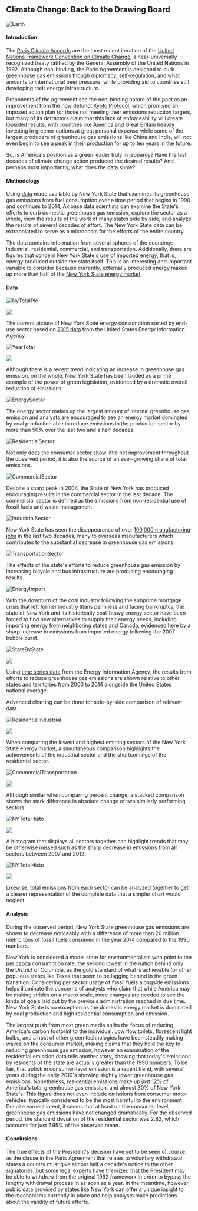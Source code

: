 ## Climate Change: Back to the Drawing Board <br>

![Earth](Images/Earth.jpg)

#### Introduction <br>

The [Paris Climate Accords](http://unfccc.int/files/essential_background/convention/application/pdf/english_paris_agreement.pdf) are the most recent iteration of the [United Nations Framework 
Convention on Climate Change](https://unfccc.int/resource/docs/convkp/conveng.pdf), 
a near-universally recognized treaty ratified by the General Assembly of the United Nations in 1992. 
Although non-binding, the Paris Agreement is designed to curb greenhouse gas emissions though diplomacy, 
self-regulation, and what amounts to international peer pressure, while providing aid to
countries still developing their energy infrastructure. <br>

Proponents of the agreement see the non-binding nature of the pact 
as an improvement from the now defunct [Kyoto Protocol](http://unfccc.int/resource/docs/convkp/kpeng.pdf), 
which promised an imposed action plan for those not meeting their emissions reduction targets, 
but many of its detractors claim that this lack of enforceability 
will create lopsided results, with countries like America and Great Britain 
heavily investing in greener options at great personal expense while some of the largest 
producers of greenhouse gas emissions like China and India, will not even begin to see a [peak 
in their production](http://climateactiontracker.org/countries/china.html) 
for up to ten years in the future. <br>

So, is America's position as a green leader truly in jeopardy?
Have the last decades of climate change action produced the desired results?
And perhaps most importantly, what does the data show?

#### Methodology <br>

Using [data](https://catalog.data.gov/dataset/greenhouse-gas-emissions-from-fuel-combustion-million-metric-tons-beginning-1990)
 made available by New York State that examines its greenhouse gas emissions from 
fuel consumption over a time period that begins in 1990 and continues to 2014, 
Axibase data scientists can examine the State's efforts to curb domestic greenhouse gas emission, 
explore the sector as a whole, view the results of the work of many states side by side, 
and analyze the results of several decades of effort. The New York State data can be extrapolated 
to serve as a microcosm for the efforts of the entire country.<br>

The data contains information from several spheres of the economy: industrial, residential, 
commercial, and transportation. Additionally, there are figures that concern New York State's use of 
imported energy, that is, energy produced outside the state itself. This is an interesting and
important variable to consider because currently, externally produced energy makes up more than
half of the [New York State energy market](https://www.eia.gov/state/analysis.php?sid=NY). <br>

#### Data <br>

![NyTotalPie](Images/NYPie2.png) <br>

[![](Images/button.png)](http://apps.axibase.com/chartlab/9e04b681/3/)
<br>

The current picture of New York State energy consumption sorted by end-use sector based on
[2015 data](https://www.eia.gov/state/?sid=NY#tabs-1) from the United States Energy Information Agency.<br>

![YearTotal](Images/YearTotal.png) <br>

[![](Images/button.png)](https://apps.axibase.com/chartlab/9a43c098)
<br>

Although there is a recent trend indicating an increase in greenhouse gas emission, on the whole,
New York State has been lauded as a prime example of the power of green legislation, evidenced by a 
dramatic overall reduction of emissions. <br>

![EnergySector](Images/EnergySector.png) <br>

The energy sector makes up the largest amount of internal greenhouse gas emission and analysts
are encouraged to see an energy market dominated by coal production able to reduce
emissions in the production sector by more than 50% over the last two and a half decades. <br>

![ResidentialSector](Images/ResidentialSector.png) <br>

Not only does the consumer sector show little net improvement throughout the observed period, 
it is also the source of an ever-growing share of total emissions.<br>

![CommercialSector](Images/CommericalSector.png) <br>

Despite a sharp peak in 2004, the State of New York has produced encouraging results in the 
commercial sector in the last decade. The commercial sector is defined as the emissions from
non-residential use of fossil fuels and waste management. <br>

![IndustrialSector](Images/IndustrialSector.png) <br> 

New York State has seen the disappearance of over 
[100,000 manufacturing jobs](https://www.osc.state.ny.us/reports/economic/employment_trends_nys_2013.pdf) 
in the last two decades, many to overseas manufacturers which contributes
to the substantial decrease in greenhouse gas emissions. <br>

![TransportationSector](Images/TransportationSector.png) <br>

The effects of the state's efforts to reduce greenhouse gas emission by increasing bicycle and
bus infrastructure are producing encouraging results. <br>

![EnergyImport](Images/EnergyImport.png) <br>

With the downturn of the coal industry following the subprime mortgage crisis 
that left former industry titans penniless and facing bankruptcy, the state of New York and 
its historically coal-heavy energy sector have been forced to find new alternatives 
to supply their energy needs, including importing energy from neighboring states and Canada, 
evidenced here by a sharp increase in emissions from imported energy following the 2007 bubble 
burst.<br>

![StateByState](Images/FinalBarState.png) <br>

[![](Images/button.png)](https://apps.axibase.com/chartlab/4307bcb6/7/)
<br>

Using [time series data](https://www.eia.gov/environment/emissions/state/analysis/pdf/table1.pdf) 
from the Energy Information Agency, the results from efforts to reduce greenhouse gas emissions
are shown relative to other states and territories from 2000 to 2014 alongside the 
United States national average. <br>

Advanced charting can be done for side-by-side comparison of relevant data. <br>

![ResidentialIndustrial](Images/ResidentialIndustrial.png)

[![](Images/button.png)](https://apps.axibase.com/chartlab/14f22d6e/4/)
<br>

When comparing the lowest and highest emitting sectors of the New York State energy market,
a simultaneous comparison highlights the achievements of the industrial sector and the 
shortcomings of the residential sector. <br>

![CommercialTransportation](Images/CommercialTransportation.png)

[![](Images/button.png)](https://apps.axibase.com/chartlab/14f22d6e/7/)
<br>

Although similar when comparing percent change, a stacked comparison shows
the stark difference in absolute change of two similarly performing sectors. <br>

![NYTotalHisto](Images/NYTotalHisto.png) <br>

[![](Images/button.png)](https://apps.axibase.com/chartlab/14f22d6e/9/)
<br>

A histogram that displays all sectors together can highlight trends that may be otherwise
missed such as the sharp decrease in emissions from all sectors between 2007 and 2012. <br>

![NYTotalHisto](Images/NYTotal.png) <br>

[![](Images/button.png)](https://apps.axibase.com/chartlab/14f22d6e/8/)
<br>

Likewise, total emissions from each sector can be analyzed together to get a clearer 
representation of the complete data that a simpler chart would neglect.<br>

#### Analysis

During the observed period, New York State greenhouse gas emissions are shown to decrease noticeably
with a difference of more than 20 million metric tons of fossil fuels consumed in the year 2014
compared to the 1990 numbers. <br>

New York is considered a model state for environmentalists who point to the 
[per capita](https://www.eia.gov/state/?sid=NY) consumption rate, 
the second lowest in the nation behind only the District of Columbia, 
as the gold standard of what is achievable for other populous states like
Texas that seem to be lagging behind in the green transition. Considering per sector usage of 
fossil fuels alongside emissions helps illuminate the concerns of analysts who claim 
that while America may be making strides on a macro scale, 
more changes are needed to see the kinds of goals laid 
out by the previous administration reached in due time. New York State is no
exception as the domestic energy market is dominated by coal production and high
residential consumption and emission. <br>

The largest push from most green media shifts the focus of reducing America's carbon footprint 
to the individual. Low flow toilets, florescent light bulbs, and a host of
other green technologies have been steadily making waves on the consumer market, 
making claims that they hold the key to reducing greenhouse gas emission, 
however an examination of the residential emission data tells another story, 
showing that today's emissions by residents of the state 
are actually greater than the 1990 numbers. 
To be fair, that uptick in consumer-level emission is a recent trend, 
with several years during the early 2010's showing slightly lower greenhouse gas emissions. 
Nonetheless, residential emissions make up just [12%](https://www.epa.gov/ghgemissions/sources-greenhouse-gas-emissions) 
of America's total greenhouse gas emission, and almost 30% of New York State's.
This figure does not even include emissions from consumer motor vehicles,
typically considered to be the most harmful to the environment. Despite earnest
intent, it seems that at least on the consumer level, greenhouse gas emissions have not 
changed dramatically. For the observed period, the standard deviation of the residential sector
was 2.82, which accounts for just 7.95% of the observed mean. <br>

#### Conclusions <br> 

The true effects of the President's decision have yet to be seen of course,
as the clause in the Paris Agreement that relates to voluntary withdrawal states a country 
must give almost half a decade's notice to the other signatories, 
but some [legal experts](https://www.cfr.org/blog-post/vietnam-and-united-states-make-nice-now-disappointment-looms)
have theorized that the President may be able to withdraw from the original 1992 framework
in order to bypass the lengthy withdrawal process in as soon as a year. In the meantime, however, 
public data provided by states like New York can offer a unique insight to the mechanisms currently 
in place and help analysts make predictions about the validity of future efforts.
<br>